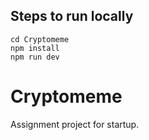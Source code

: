 
## Steps to run locally

```
cd Cryptomeme
npm install
npm run dev
```

# Cryptomeme

Assignment project for startup.